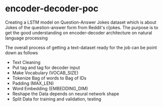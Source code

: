 # encoder-decoder-poc
Creating a LSTM model on Question-Answer Jokes dataset which is about Jokes of the question-answer form from Reddit's r/jokes. The purpose is to get the good understanding on encoder-decoder architecture on natural language processing

The overall process of getting a text-dataset ready for the job can be point down as follows
 - Text Cleaning
 - Put <BOS> tag and <EOS> tag for decoder input
 - Make Vocabulary (VOCAB_SIZE)
 - Tokenize Bag of words to Bag of IDs
 - Padding (MAX_LEN)
 - Word Embedding (EMBEDDING_DIM)
 - Reshape the Data depends on neural network shape
 - Split Data for training and validation, testing
